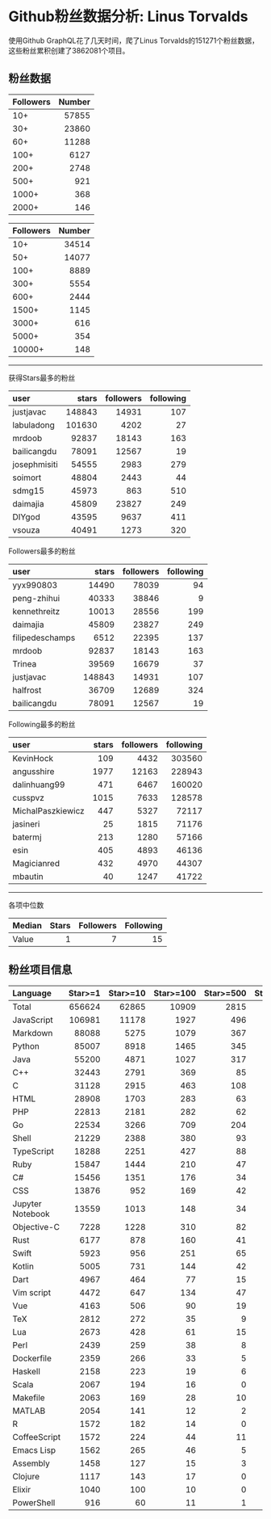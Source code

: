 # Github粉丝数据分析: Linus Torvalds

使用Github GraphQL花了几天时间，爬了Linus Torvalds的151271个粉丝数据，这些粉丝累积创建了3862081个项目。

## 粉丝数据

Followers|Number
:-|-:
10+|57855
30+|23860
60+|11288
100+|6127
200+|2748
500+|921
1000+|368
2000+|146

Followers|Number
:-|-:
10+|34514
50+|14077
100+|8889
300+|5554
600+|2444
1500+|1145
3000+|616
5000+|354
10000+|148

---

获得Stars最多的粉丝

user|stars|followers|following
:-|-:|-:|-:
justjavac|148843|14931|107
labuladong|101630|4202|27
mrdoob|92837|18143|163
bailicangdu|78091|12567|19
josephmisiti|54555|2983|279
soimort|48804|2443|44
sdmg15|45973|863|510
daimajia|45809|23827|249
DIYgod|43595|9637|411
vsouza|40491|1273|320

Followers最多的粉丝

user|stars|followers|following
:-|-:|-:|-:
yyx990803|14490|78039|94
peng-zhihui|40333|38846|9
kennethreitz|10013|28556|199
daimajia|45809|23827|249
filipedeschamps|6512|22395|137
mrdoob|92837|18143|163
Trinea|39569|16679|37
justjavac|148843|14931|107
halfrost|36709|12689|324
bailicangdu|78091|12567|19

Following最多的粉丝

user|stars|followers|following
:-|-:|-:|-:
KevinHock|109|4432|303560
angusshire|1977|12163|228943
dalinhuang99|471|6467|160020
cusspvz|1015|7633|128578
MichalPaszkiewicz|447|5327|72117
jasineri|25|1815|71176
batermj|213|1280|57166
esin|405|4893|46136
Magicianred|432|4970|44307
mbautin|40|1247|41722

---


各项中位数

Median|Stars|Followers|Following
:-|-:|-:|-:
Value|1|7|15

## 粉丝项目信息

Language|Star>=1|Star>=10|Star>=100|Star>=500|Star>=1000
:-|-:|-:|-:|-:|-:
Total|656624|62865|10909|2815|1434
JavaScript|106981|11178|1927|496|266
Markdown|88088|5275|1079|367|205
Python|85007|8918|1465|345|159
Java|55200|4871|1027|317|163
C++|32443|2791|369|85|41
C|31128|2915|463|108|48
HTML|28908|1703|283|63|30
PHP|22813|2181|282|62|33
Go|22534|3266|709|204|111
Shell|21229|2388|380|93|58
TypeScript|18288|2251|427|88|50
Ruby|15847|1444|210|47|20
C#|15456|1351|176|34|13
CSS|13876|952|169|42|25
Jupyter Notebook|13559|1013|148|34|15
Objective-C|7228|1228|310|82|43
Rust|6177|878|160|41|19
Swift|5923|956|251|65|28
Kotlin|5005|731|144|42|15
Dart|4967|464|77|15|5
Vim script|4472|647|134|47|19
Vue|4163|506|90|19|11
TeX|2812|272|35|9|2
Lua|2673|428|61|15|6
Perl|2439|259|38|8|6
Dockerfile|2359|266|33|5|2
Haskell|2158|223|19|6|3
Scala|2067|194|16|0|0
Makefile|2063|169|28|10|5
MATLAB|2054|141|12|2|1
R|1572|182|14|0|0
CoffeeScript|1572|224|44|11|6
Emacs Lisp|1562|265|46|5|2
Assembly|1458|127|15|3|1
Clojure|1117|143|17|0|0
Elixir|1040|100|10|0|0
PowerShell|916|60|11|1|1

